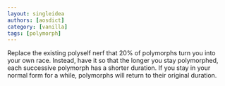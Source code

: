 ```yaml
---
layout: singleidea
authors: [aosdict]
category: [vanilla]
tags: [polymorph]
---
```

Replace the existing polyself nerf that 20% of polymorphs turn you into your own race. Instead, have it so that the longer you stay polymorphed, each successive polymorph has a shorter duration. If you stay in your normal form for a while, polymorphs will return to their original duration.
